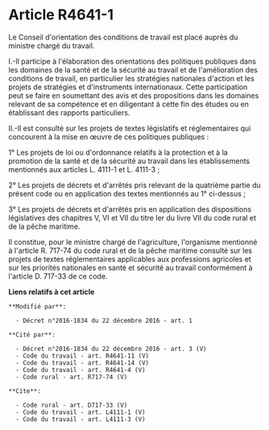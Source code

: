 # Article R4641-1

Le Conseil d'orientation des conditions de travail est placé auprès du ministre chargé du travail. 

I.-Il participe à l'élaboration des orientations des politiques publiques dans les domaines de la santé et de la sécurité au
travail et de l'amélioration des conditions de travail, en particulier les stratégies nationales d'action et les projets de
stratégies et d'instruments internationaux. Cette participation peut se faire en soumettant des avis et des propositions dans
les domaines relevant de sa compétence et en diligentant à cette fin des études ou en établissant des rapports particuliers. 

II.-Il est consulté sur les projets de textes législatifs et réglementaires qui concourent à la mise en œuvre de ces
politiques publiques : 

1° Les projets de loi ou d'ordonnance relatifs à la protection et à la promotion de la santé et de la sécurité au travail
dans les établissements mentionnés aux articles L. 4111-1 et L. 4111-3 ; 

2° Les projets de décrets et d'arrêtés pris relevant de la quatrième partie du présent code ou en application des textes
mentionnés au 1° ci-dessus ; 

3° Les projets de décrets et d'arrêtés pris en application des dispositions législatives des chapitres V, VI et VII du titre
Ier du livre VII du code rural et de la pêche maritime. 

Il constitue, pour le ministre chargé de l'agriculture, l'organisme mentionné à l'article R. 717-74 du code rural et de la
pêche maritime consulté sur les projets de textes réglementaires applicables aux professions agricoles et sur les priorités
nationales en santé et sécurité au travail conformément à l'article D. 717-33 de ce code.

**Liens relatifs à cet article**

	**Modifié par**:

	  - Décret n°2016-1834 du 22 décembre 2016 - art. 1

	**Cité par**:

	  - Décret n°2016-1834 du 22 décembre 2016 - art. 3 (V)
	  - Code du travail - art. R4641-11 (V)
	  - Code du travail - art. R4641-14 (V)
	  - Code du travail - art. R4641-4 (V)
	  - Code rural - art. R717-74 (V)

	**Cite**:

	  - Code rural - art. D717-33 (V)
	  - Code du travail - art. L4111-1 (V)
	  - Code du travail - art. L4111-3 (V)
